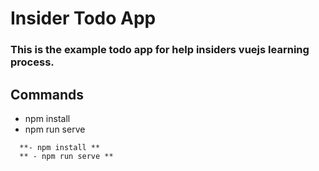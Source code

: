 # Insider Todo App
### This is the example todo app for help insiders vuejs learning process.
## Commands
  - npm install 
  - npm run serve

```
  **- npm install **
  ** - npm run serve **
```
